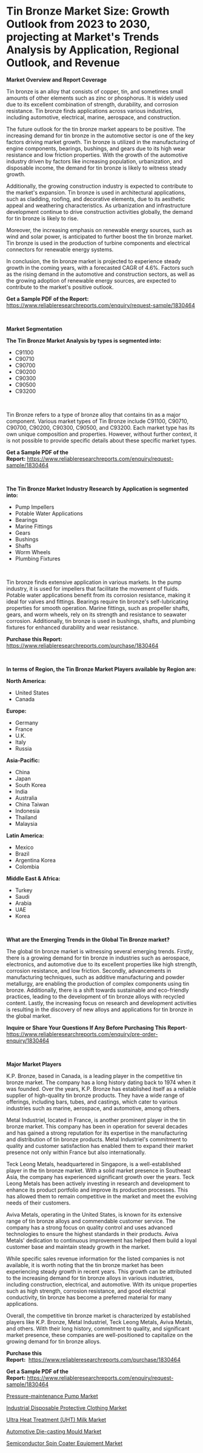 <p><h1>Tin Bronze Market Size: Growth Outlook from 2023 to 2030, projecting at Market's Trends Analysis by Application, Regional Outlook, and Revenue</h1></p><p><strong>Market Overview and Report Coverage</strong></p>
<p><p>Tin bronze is an alloy that consists of copper, tin, and sometimes small amounts of other elements such as zinc or phosphorus. It is widely used due to its excellent combination of strength, durability, and corrosion resistance. Tin bronze finds applications across various industries, including automotive, electrical, marine, aerospace, and construction.</p><p>The future outlook for the tin bronze market appears to be positive. The increasing demand for tin bronze in the automotive sector is one of the key factors driving market growth. Tin bronze is utilized in the manufacturing of engine components, bearings, bushings, and gears due to its high wear resistance and low friction properties. With the growth of the automotive industry driven by factors like increasing population, urbanization, and disposable income, the demand for tin bronze is likely to witness steady growth.</p><p>Additionally, the growing construction industry is expected to contribute to the market's expansion. Tin bronze is used in architectural applications, such as cladding, roofing, and decorative elements, due to its aesthetic appeal and weathering characteristics. As urbanization and infrastructure development continue to drive construction activities globally, the demand for tin bronze is likely to rise.</p><p>Moreover, the increasing emphasis on renewable energy sources, such as wind and solar power, is anticipated to further boost the tin bronze market. Tin bronze is used in the production of turbine components and electrical connectors for renewable energy systems.</p><p>In conclusion, the tin bronze market is projected to experience steady growth in the coming years, with a forecasted CAGR of 4.6%. Factors such as the rising demand in the automotive and construction sectors, as well as the growing adoption of renewable energy sources, are expected to contribute to the market's positive outlook.</p></p>
<p><strong>Get a Sample PDF of the Report:</strong> <a href="https://www.reliableresearchreports.com/enquiry/request-sample/1830464">https://www.reliableresearchreports.com/enquiry/request-sample/1830464</a></p>
<p>&nbsp;</p>
<p><strong>Market Segmentation</strong></p>
<p><strong>The Tin Bronze Market Analysis by types is segmented into:</strong></p>
<p><ul><li>C91100</li><li>C90710</li><li>C90700</li><li>C90200</li><li>C90300</li><li>C90500</li><li>C93200</li></ul></p>
<p>&nbsp;</p>
<p><p>Tin Bronze refers to a type of bronze alloy that contains tin as a major component. Various market types of Tin Bronze include C91100, C90710, C90700, C90200, C90300, C90500, and C93200. Each market type has its own unique composition and properties. However, without further context, it is not possible to provide specific details about these specific market types.</p></p>
<p><strong>Get a Sample PDF of the Report:</strong>&nbsp;<a href="https://www.reliableresearchreports.com/enquiry/request-sample/1830464">https://www.reliableresearchreports.com/enquiry/request-sample/1830464</a></p>
<p>&nbsp;</p>
<p><strong>The Tin Bronze Market Industry Research by Application is segmented into:</strong></p>
<p><ul><li>Pump Impellers</li><li>Potable Water Applications</li><li>Bearings</li><li>Marine Fittings</li><li>Gears</li><li>Bushings</li><li>Shafts</li><li>Worm Wheels</li><li>Plumbing Fixtures</li></ul></p>
<p>&nbsp;</p>
<p><p>Tin bronze finds extensive application in various markets. In the pump industry, it is used for impellers that facilitate the movement of fluids. Potable water applications benefit from its corrosion resistance, making it ideal for valves and fittings. Bearings require tin bronze's self-lubricating properties for smooth operation. Marine fittings, such as propeller shafts, gears, and worm wheels, rely on its strength and resistance to seawater corrosion. Additionally, tin bronze is used in bushings, shafts, and plumbing fixtures for enhanced durability and wear resistance.</p></p>
<p><strong>Purchase this Report:</strong>&nbsp; <a href="https://www.reliableresearchreports.com/purchase/1830464">https://www.reliableresearchreports.com/purchase/1830464</a></p>
<p>&nbsp;</p>
<p><strong>In terms of Region, the Tin Bronze Market Players available by Region are:</strong></p>
<p>
    <p> <strong> North America: </strong>
        <ul>
            <li>United States</li>
            <li>Canada</li>
        </ul>
        </p> 
    <p> <strong> Europe: </strong>
        <ul>
            <li>Germany</li>
            <li>France</li>
            <li>U.K.</li>
            <li>Italy</li>
            <li>Russia</li>
        </ul>
        </p> 
    <p> <strong> Asia-Pacific: </strong>
        <ul>
            <li>China</li>
            <li>Japan</li>
            <li>South Korea</li>
            <li>India</li>
            <li>Australia</li>
            <li>China Taiwan</li>
            <li>Indonesia</li>
            <li>Thailand</li>
            <li>Malaysia</li>
        </ul>
        </p> 
    <p> <strong> Latin America: </strong>
        <ul>
            <li>Mexico</li>
            <li>Brazil</li>
            <li>Argentina Korea</li>
            <li>Colombia</li>
        </ul>
        </p> 
    <p> <strong> Middle East & Africa: </strong>
        <ul>
            <li>Turkey</li>
            <li>Saudi</li>
            <li>Arabia</li>
            <li>UAE</li>
            <li>Korea</li>
        </ul>
    </p>
    </p>
<p>&nbsp;</p>
<p><strong>What are the Emerging Trends in the Global Tin Bronze market?</strong></p>
<p><p>The global tin bronze market is witnessing several emerging trends. Firstly, there is a growing demand for tin bronze in industries such as aerospace, electronics, and automotive due to its excellent properties like high strength, corrosion resistance, and low friction. Secondly, advancements in manufacturing techniques, such as additive manufacturing and powder metallurgy, are enabling the production of complex components using tin bronze. Additionally, there is a shift towards sustainable and eco-friendly practices, leading to the development of tin bronze alloys with recycled content. Lastly, the increasing focus on research and development activities is resulting in the discovery of new alloys and applications for tin bronze in the global market.</p></p>
<p><strong>Inquire or Share Your Questions If Any Before Purchasing This Report</strong>- <a href="https://www.reliableresearchreports.com/enquiry/pre-order-enquiry/1830464">https://www.reliableresearchreports.com/enquiry/pre-order-enquiry/1830464</a></p>
<p>&nbsp;</p>
<p><strong>Major Market Players</strong></p>
<p><p>K.P. Bronze, based in Canada, is a leading player in the competitive tin bronze market. The company has a long history dating back to 1974 when it was founded. Over the years, K.P. Bronze has established itself as a reliable supplier of high-quality tin bronze products. They have a wide range of offerings, including bars, tubes, and castings, which cater to various industries such as marine, aerospace, and automotive, among others.</p><p>Metal Industriel, located in France, is another prominent player in the tin bronze market. This company has been in operation for several decades and has gained a strong reputation for its expertise in the manufacturing and distribution of tin bronze products. Metal Industriel's commitment to quality and customer satisfaction has enabled them to expand their market presence not only within France but also internationally.</p><p>Teck Leong Metals, headquartered in Singapore, is a well-established player in the tin bronze market. With a solid market presence in Southeast Asia, the company has experienced significant growth over the years. Teck Leong Metals has been actively investing in research and development to enhance its product portfolio and improve its production processes. This has allowed them to remain competitive in the market and meet the evolving needs of their customers.</p><p>Aviva Metals, operating in the United States, is known for its extensive range of tin bronze alloys and commendable customer service. The company has a strong focus on quality control and uses advanced technologies to ensure the highest standards in their products. Aviva Metals' dedication to continuous improvement has helped them build a loyal customer base and maintain steady growth in the market.</p><p>While specific sales revenue information for the listed companies is not available, it is worth noting that the tin bronze market has been experiencing steady growth in recent years. This growth can be attributed to the increasing demand for tin bronze alloys in various industries, including construction, electrical, and automotive. With its unique properties such as high strength, corrosion resistance, and good electrical conductivity, tin bronze has become a preferred material for many applications.</p><p>Overall, the competitive tin bronze market is characterized by established players like K.P. Bronze, Metal Industriel, Teck Leong Metals, Aviva Metals, and others. With their long history, commitment to quality, and significant market presence, these companies are well-positioned to capitalize on the growing demand for tin bronze alloys.</p></p>
<p><strong>Purchase this Report:</strong>&nbsp;&nbsp;<a href="https://www.reliableresearchreports.com/purchase/1830464">https://www.reliableresearchreports.com/purchase/1830464</a></p>
<p></p>
<p><strong>Get a Sample PDF of the Report:</strong>&nbsp;<a href="https://www.reliableresearchreports.com/enquiry/request-sample/1830464">https://www.reliableresearchreports.com/enquiry/request-sample/1830464</a></p>
<p><p><a href="https://medium.com/@emilywest91/pressure-maintenance-pump-market-size-market-outlook-and-market-forecast-2023-to-2030-4cbbd79febba">Pressure-maintenance Pump Market</a></p><p><a href="https://medium.com/@dylangilbert65/industrial-disposable-protective-clothing-market-trends-forecast-and-competitive-analysis-to-6b97e9519a7c">Industrial Disposable Protective Clothing Market</a></p><p><a href="https://medium.com/@randyrose31/ultra-heat-treatment-uht-milk-market-outlook-industry-overview-and-forecast-2023-to-2030-c9c62a344ab4">Ultra Heat Treatment (UHT) Milk Market</a></p><p><a href="https://medium.com/@laurenbrown1918/automotive-die-casting-mould-market-research-report-its-history-and-forecast-2023-to-2030-5ab2d74e356c">Automotive Die-casting Mould Market</a></p><p><a href="https://medium.com/@joycelucas56/semiconductor-spin-coater-equipment-market-size-reveals-the-best-marketing-channels-in-global-c427b9f17f66">Semiconductor Spin Coater Equipment Market</a></p></p>
